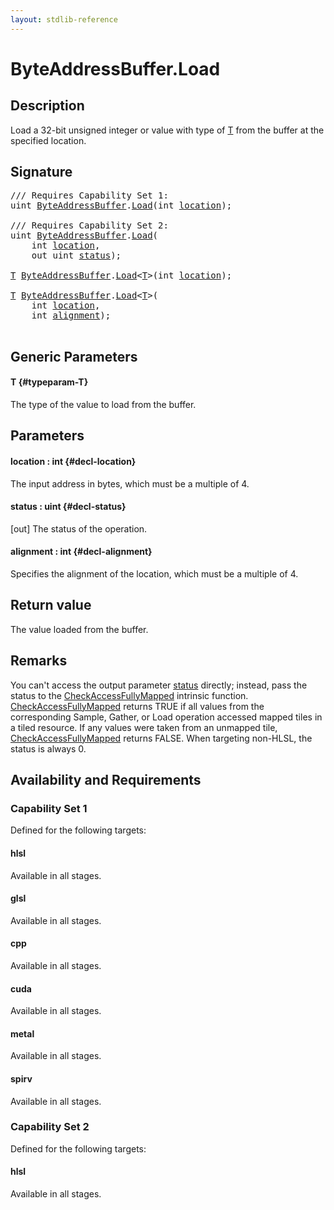 ```yaml
---
layout: stdlib-reference
---
```


# ByteAddressBuffer\.Load

## Description

Load a 32-bit unsigned integer or value with type of <span class='code'><a href="/stdlib-reference/types/byteaddressbuffer-04b/load-0#typeparam-T" class="code_type">T</a></span> from the buffer at the specified location.



## Signature 

<pre>
/// Requires Capability Set 1:
<span class="code_keyword">uint</span> <a href="/stdlib-reference/types/byteaddressbuffer-04b/index" class="code_type">ByteAddressBuffer</a>.<a href="/stdlib-reference/types/byteaddressbuffer-04b/load-0">Load</a>(<span class="code_keyword">int</span> <a href="/stdlib-reference/types/byteaddressbuffer-04b/load-0#decl-location" class="code_param">location</a>);

/// Requires Capability Set 2:
<span class="code_keyword">uint</span> <a href="/stdlib-reference/types/byteaddressbuffer-04b/index" class="code_type">ByteAddressBuffer</a>.<a href="/stdlib-reference/types/byteaddressbuffer-04b/load-0">Load</a>(
    <span class="code_keyword">int</span> <a href="/stdlib-reference/types/byteaddressbuffer-04b/load-0#decl-location" class="code_param">location</a>,
    <span class="code_keyword">out</span> <span class="code_keyword">uint</span> <a href="/stdlib-reference/types/byteaddressbuffer-04b/load-0#decl-status" class="code_param">status</a>);

<a href="/stdlib-reference/types/byteaddressbuffer-04b/load-0#typeparam-T" class="code_type">T</a> <a href="/stdlib-reference/types/byteaddressbuffer-04b/index" class="code_type">ByteAddressBuffer</a>.<a href="/stdlib-reference/types/byteaddressbuffer-04b/load-0">Load</a>&lt;<a href="/stdlib-reference/types/byteaddressbuffer-04b/load-0#typeparam-T" class="code_type">T</a>&gt;(<span class="code_keyword">int</span> <a href="/stdlib-reference/types/byteaddressbuffer-04b/load-0#decl-location" class="code_param">location</a>);

<a href="/stdlib-reference/types/byteaddressbuffer-04b/load-0#typeparam-T" class="code_type">T</a> <a href="/stdlib-reference/types/byteaddressbuffer-04b/index" class="code_type">ByteAddressBuffer</a>.<a href="/stdlib-reference/types/byteaddressbuffer-04b/load-0">Load</a>&lt;<a href="/stdlib-reference/types/byteaddressbuffer-04b/load-0#typeparam-T" class="code_type">T</a>&gt;(
    <span class="code_keyword">int</span> <a href="/stdlib-reference/types/byteaddressbuffer-04b/load-0#decl-location" class="code_param">location</a>,
    <span class="code_keyword">int</span> <a href="/stdlib-reference/types/byteaddressbuffer-04b/load-0#decl-alignment" class="code_param">alignment</a>);

</pre>

## Generic Parameters

#### T {#typeparam-T}
The type of the value to load from the buffer.


## Parameters

#### location  : int {#decl-location}
The input address in bytes, which must be a multiple of 4.

#### status  : uint {#decl-status}
\[out\] The status of the operation.

#### alignment  : int {#decl-alignment}
Specifies the alignment of the location, which must be a multiple of 4.


## Return value
The value loaded from the buffer.


## Remarks

You can't access the output parameter <span class='code'><a href="/stdlib-reference/types/byteaddressbuffer-04b/load-0#decl-status" class="code_param">status</a></span> directly; instead,
pass the status to the <span class='code'><a href="/stdlib-reference/global-decls/checkaccessfullymapped-05bg">CheckAccessFullyMapped</a></span> intrinsic function.
<span class='code'><a href="/stdlib-reference/global-decls/checkaccessfullymapped-05bg">CheckAccessFullyMapped</a></span> returns TRUE if all values from the corresponding Sample,
Gather, or Load operation accessed mapped tiles in a tiled resource.
If any values were taken from an unmapped tile, <span class='code'><a href="/stdlib-reference/global-decls/checkaccessfullymapped-05bg">CheckAccessFullyMapped</a></span> returns FALSE.
When targeting non-HLSL, the status is always 0.


## Availability and Requirements

### Capability Set 1

Defined for the following targets:

#### hlsl
Available in all stages.

#### glsl
Available in all stages.

#### cpp
Available in all stages.

#### cuda
Available in all stages.

#### metal
Available in all stages.

#### spirv
Available in all stages.


### Capability Set 2

Defined for the following targets:

#### hlsl
Available in all stages.



